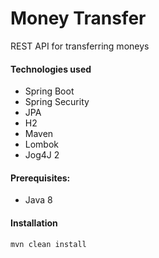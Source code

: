 # Money Transfer
REST API for transferring moneys

#### Technologies used
- Spring Boot
- Spring Security
- JPA
- H2
- Maven
- Lombok
- Jog4J 2


#### Prerequisites:
- Java 8

#### Installation
```
mvn clean install
```


